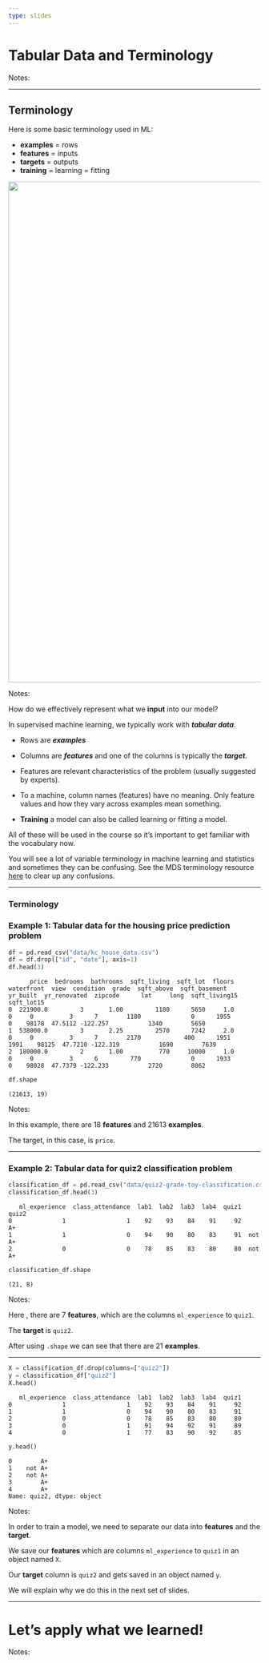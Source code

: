 ```yaml
---
type: slides
---
```


# Tabular Data and Terminology

Notes: <br>

---

## Terminology

Here is some basic terminology used in ML:

  - **examples** = rows
  - **features** = inputs
  - **targets** = outputs
  - **training** = learning = fitting

<center>

<img src="/module1/sup-ml-terminology.png" height="1000" width="1000">

</center>

Notes:

How do we effectively represent what we **input** into our model?

In supervised machine learning, we typically work with ***tabular
data***.

  - Rows are ***examples***

  - Columns are ***features*** and one of the columns is typically the
    ***target***.

  - Features are relevant characteristics of the problem (usually
    suggested by experts).  

  - To a machine, column names (features) have no meaning. Only feature
    values and how they vary across examples mean something.

  - **Training** a model can also be called learning or fitting a model.

All of these will be used in the course so it’s important to get
familiar with the vocabulary now.

You will see a lot of variable terminology in machine learning and
statistics and sometimes they can be confusing. See the MDS terminology
resource
<a href="https://ubc-mds.github.io/resources_pages/terminology/" target="_blank">here</a>
to clear up any confusions.

---

### Terminology

### Example 1: Tabular data for the housing price prediction problem

``` python
df = pd.read_csv("data/kc_house_data.csv")
df = df.drop(["id", "date"], axis=1)
df.head(3)
```

```out
      price  bedrooms  bathrooms  sqft_living  sqft_lot  floors  waterfront  view  condition  grade  sqft_above  sqft_basement  yr_built  yr_renovated  zipcode      lat     long  sqft_living15  sqft_lot15
0  221900.0         3       1.00         1180      5650     1.0           0     0          3      7        1180              0      1955             0    98178  47.5112 -122.257           1340        5650
1  538000.0         3       2.25         2570      7242     2.0           0     0          3      7        2170            400      1951          1991    98125  47.7210 -122.319           1690        7639
2  180000.0         2       1.00          770     10000     1.0           0     0          3      6         770              0      1933             0    98028  47.7379 -122.233           2720        8062
```

``` python
df.shape
```

```out
(21613, 19)
```

Notes:

In this example, there are 18 **features** and 21613 **examples**.

The target, in this case, is `price`.

---

### Example 2: Tabular data for quiz2 classification problem

``` python
classification_df = pd.read_csv("data/quiz2-grade-toy-classification.csv")
classification_df.head(3)
```

```out
   ml_experience  class_attendance  lab1  lab2  lab3  lab4  quiz1   quiz2
0              1                 1    92    93    84    91     92      A+
1              1                 0    94    90    80    83     91  not A+
2              0                 0    78    85    83    80     80  not A+
```

``` python
classification_df.shape
```

```out
(21, 8)
```

Notes:

Here , there are 7 **features**, which are the columns `ml_experience`
to `quiz1`.

The **target** is `quiz2`.

After using `.shape` we can see that there are 21 **examples**.

---

``` python
X = classification_df.drop(columns=["quiz2"])
y = classification_df["quiz2"]
X.head()
```

```out
   ml_experience  class_attendance  lab1  lab2  lab3  lab4  quiz1
0              1                 1    92    93    84    91     92
1              1                 0    94    90    80    83     91
2              0                 0    78    85    83    80     80
3              0                 1    91    94    92    91     89
4              0                 1    77    83    90    92     85
```

``` python
y.head()
```

```out
0        A+
1    not A+
2    not A+
3        A+
4        A+
Name: quiz2, dtype: object
```

Notes:

In order to train a model, we need to separate our data into
**features** and the **target**.

We save our **features** which are columns `ml_experience` to `quiz1` in
an object named `X`.

Our **target** column is `quiz2` and gets saved in an object named `y`.

We will explain why we do this in the next set of slides.

---

# Let’s apply what we learned\!

Notes: <br>
